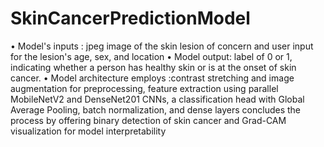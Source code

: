 # SkinCancerPredictionModel

•	Model's inputs : jpeg image of the skin lesion of concern and user input for the lesion's age, sex, and location
•	Model output: label of 0 or 1, indicating whether a person has healthy skin or is at the onset of skin cancer. 
•	Model architecture employs :contrast stretching and image augmentation for preprocessing, feature extraction using parallel MobileNetV2 and DenseNet201 CNNs, a classification head with Global Average Pooling, batch normalization, and dense layers concludes the process by offering binary detection of skin cancer and  Grad-CAM visualization for model interpretability
